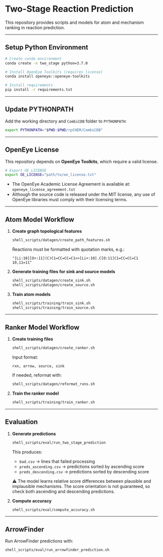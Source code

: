 # Two-Stage Reaction Prediction

This repository provides scripts and models for atom and mechanism ranking in reaction prediction.

---

## Setup Python Environment

```bash
# Create conda environment
conda create -n two_stage python=3.7.0

# Install OpenEye Toolkits (requires license)
conda install openeye::openeye-toolkits

# Install requirements
pip install -r requirements.txt
```

---

## Update PYTHONPATH

Add the working directory and `CombiCDB` folder to `PYTHONPATH`:

```bash
export PYTHONPATH="$PWD:$PWD/rpCHEM/CombiCDB"
```

---

## OpenEye License

This repository depends on **OpenEye Toolkits**, which require a valid license.

```bash
# Export OE_LICENSE
export OE_LICENSE="path/to/oe_license.txt"
```

- The OpenEye Academic License Agreement is available at: `openeye_license_agreement.txt`  
- Although the source code is released under the MIT license, any use of OpenEye libraries must comply with their licensing terms.

---

## Atom Model Workflow

1. **Create graph topological features**  
   ```bash
   shell_scripts/datagen/create_path_features.sh
   ```
   Reactions must be formatted with quotation marks, e.g.:

   ```text
   "[Li:10][O+:11](C)C1=CC=CC=C1>>[Li+:10].C[O:11]C1=CC=CC=C1 10,11=11"
   ```

2. **Generate training files for sink and source models**  
   ```bash
   shell_scripts/datagen/create_sink.sh
   shell_scripts/datagen/create_source.sh
   ```

3. **Train atom models**  
   ```bash
   shell_scripts/training/train_sink.sh
   shell_scripts/training/train_source.sh
   ```

---

## Ranker Model Workflow

1. **Create training files**  
   ```bash
   shell_scripts/datagen/create_ranker.sh
   ```
   Input format:  
   ```text
   rxn, arrow, source, sink
   ```
   If needed, reformat with:  
   ```bash
   shell_scripts/datagen/reformat_rxns.sh
   ```

2. **Train the ranker model**  
   ```bash
   shell_scripts/training/train_ranker.sh
   ```

---

## Evaluation

1. **Generate predictions**  
   ```bash
   shell_scripts/eval/run_two_stage_prediction
   ```
   This produces:
   - `bad.csv` → lines that failed processing  
   - `preds_ascending.csv` → predictions sorted by ascending score  
   - `preds_descending.csv` → predictions sorted by descending score  

   ⚠️ The model learns relative score differences between plausible and implausible mechanisms. The score orientation is not guaranteed, so check both ascending and descending predictions.

2. **Compute accuracy**  
   ```bash
   shell_scripts/eval/compute_accuracy.sh
   ```

---

## ArrowFinder

Run ArrowFinder predictions with:

```bash
shell_scripts/eval/run_arrowfinder_prediction.sh
```
